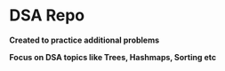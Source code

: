 # DSA Repo

**Created to practice additional problems**

**Focus on DSA topics like Trees, Hashmaps, Sorting etc**
